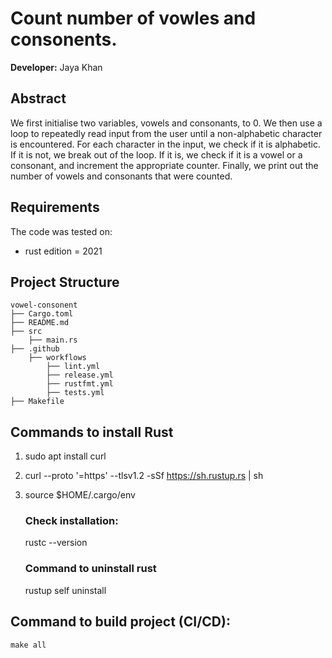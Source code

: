 # Count number of vowles and consonents.

**Developer:** Jaya Khan 

## Abstract
We first initialise two variables, vowels and consonants, to 0. We then use a loop to repeatedly read input from the user until a non-alphabetic character is encountered. For each character in the input, we check if it is alphabetic. If it is not, we break out of the loop. If it is, we check if it is a vowel or a consonant, and increment the appropriate counter. Finally, we print out the number of vowels and consonants that were counted.

## Requirements
The code was tested on:
- rust edition = 2021


## Project Structure
                                                                               
    vowel-consonent
    ├── Cargo.toml
    ├── README.md   
    ├── src
        ├── main.rs
    ├── .github
        ├── workflows
            ├── lint.yml
            ├── release.yml
            ├── rustfmt.yml
            ├── tests.yml
    ├── Makefile


## Commands to install Rust
1. sudo apt install curl
2. curl --proto '=https' --tlsv1.2 -sSf https://sh.rustup.rs | sh
3. source $HOME/.cargo/env

    ### Check installation:
    rustc --version

    ### Command to uninstall rust
    rustup self uninstall

## Command to build project (CI/CD): 
`make all`